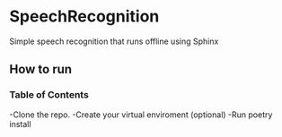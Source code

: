# SpeechRecognition

Simple speech recognition that runs offline using Sphinx

## How to run

### Table of Contents

-Clone the repo.
-Create your virtual enviroment (optional)
-Run poetry install


